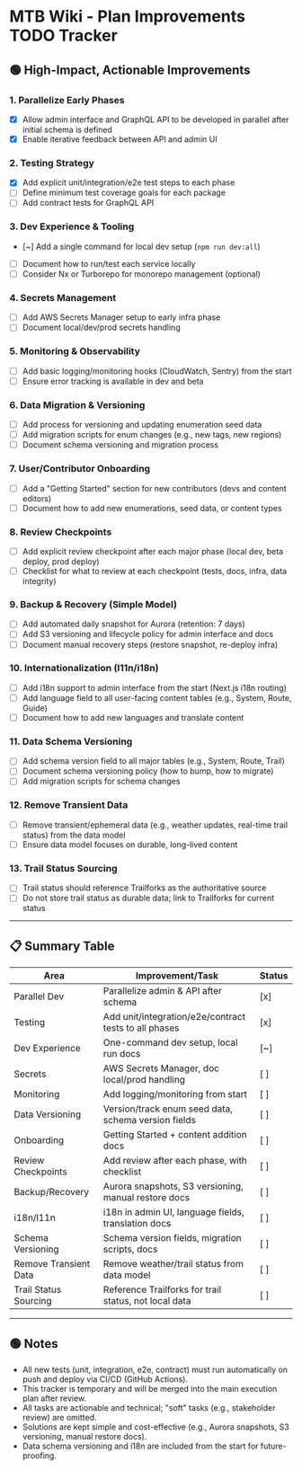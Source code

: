 # MTB Wiki - Plan Improvements TODO Tracker

## 🟢 High-Impact, Actionable Improvements

### 1. **Parallelize Early Phases**
- [x] Allow admin interface and GraphQL API to be developed in parallel after initial schema is defined
- [x] Enable iterative feedback between API and admin UI

### 2. **Testing Strategy**
- [x] Add explicit unit/integration/e2e test steps to each phase
- [ ] Define minimum test coverage goals for each package
- [ ] Add contract tests for GraphQL API

### 3. **Dev Experience & Tooling**
- [~] Add a single command for local dev setup (`npm run dev:all`)
- [ ] Document how to run/test each service locally
- [ ] Consider Nx or Turborepo for monorepo management (optional)

### 4. **Secrets Management**
- [ ] Add AWS Secrets Manager setup to early infra phase
- [ ] Document local/dev/prod secrets handling

### 5. **Monitoring & Observability**
- [ ] Add basic logging/monitoring hooks (CloudWatch, Sentry) from the start
- [ ] Ensure error tracking is available in dev and beta

### 6. **Data Migration & Versioning**
- [ ] Add process for versioning and updating enumeration seed data
- [ ] Add migration scripts for enum changes (e.g., new tags, new regions)
- [ ] Document schema versioning and migration process

### 7. **User/Contributor Onboarding**
- [ ] Add a "Getting Started" section for new contributors (devs and content editors)
- [ ] Document how to add new enumerations, seed data, or content types

### 8. **Review Checkpoints**
- [ ] Add explicit review checkpoint after each major phase (local dev, beta deploy, prod deploy)
- [ ] Checklist for what to review at each checkpoint (tests, docs, infra, data integrity)

### 9. **Backup & Recovery (Simple Model)**
- [ ] Add automated daily snapshot for Aurora (retention: 7 days)
- [ ] Add S3 versioning and lifecycle policy for admin interface and docs
- [ ] Document manual recovery steps (restore snapshot, re-deploy infra)

### 10. **Internationalization (l11n/i18n)**
- [ ] Add i18n support to admin interface from the start (Next.js i18n routing)
- [ ] Add language field to all user-facing content tables (e.g., System, Route, Guide)
- [ ] Document how to add new languages and translate content

### 11. **Data Schema Versioning**
- [ ] Add schema version field to all major tables (e.g., System, Route, Trail)
- [ ] Document schema versioning policy (how to bump, how to migrate)
- [ ] Add migration scripts for schema changes

### 12. **Remove Transient Data**
- [ ] Remove transient/ephemeral data (e.g., weather updates, real-time trail status) from the data model
- [ ] Ensure data model focuses on durable, long-lived content

### 13. **Trail Status Sourcing**
- [ ] Trail status should reference Trailforks as the authoritative source
- [ ] Do not store trail status as durable data; link to Trailforks for current status

---

## 📋 **Summary Table**
| Area                | Improvement/Task                                      | Status |
|---------------------|-------------------------------------------------------|--------|
| Parallel Dev        | Parallelize admin & API after schema                  | [x]    |
| Testing             | Add unit/integration/e2e/contract tests to all phases | [x]    |
| Dev Experience      | One-command dev setup, local run docs                 | [~]    |
| Secrets             | AWS Secrets Manager, doc local/prod handling          | [ ]    |
| Monitoring          | Add logging/monitoring from start                     | [ ]    |
| Data Versioning     | Version/track enum seed data, schema version fields   | [ ]    |
| Onboarding          | Getting Started + content addition docs               | [ ]    |
| Review Checkpoints  | Add review after each phase, with checklist           | [ ]    |
| Backup/Recovery     | Aurora snapshots, S3 versioning, manual restore docs  | [ ]    |
| i18n/l11n           | i18n in admin UI, language fields, translation docs   | [ ]    |
| Schema Versioning   | Schema version fields, migration scripts, docs        | [ ]    |
| Remove Transient Data | Remove weather/trail status from data model           | [ ]    |
| Trail Status Sourcing | Reference Trailforks for trail status, not local data | [ ]    |

---

## 🟢 Notes
- All new tests (unit, integration, e2e, contract) must run automatically on push and deploy via CI/CD (GitHub Actions).
- This tracker is temporary and will be merged into the main execution plan after review.
- All tasks are actionable and technical; "soft" tasks (e.g., stakeholder review) are omitted.
- Solutions are kept simple and cost-effective (e.g., Aurora snapshots, S3 versioning, manual restore docs).
- Data schema versioning and i18n are included from the start for future-proofing. 